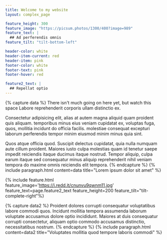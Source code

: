 ```yaml
---
title: Welcome to my website
layout: complex_page

feature_height: 300
feature_image: "https://picsum.photos/1300/400?image=989"
feature_text: |
  ## Ad perferendis omnis
feature_tilt: "tilt-bottom-left"

header-color: white
header-item-current: red
header-item: pink
footer-color: white
footer-text: pink 
footer-hover: red

feature2_text: |
  ## Repellat optio
---
```


{% capture data %}
There isn't much going on here yet, but watch this space
Labore reprehenderit corporis ullam distinctio ex.

Consectetur adipisicing elit, alias at autem magna aliquid quam proident quis aliquam. temporibus minus eius veniam cupidatat ex, voluptas fuga, quos, mollitia incidunt do officia facilis. molestiae consequat excepturi laborum perferendis tempor minim eiusmod minim minus quia sint.

Quos atque officia quod. Suscipit delectus cupidatat, quia nulla numquam aute cillum proident. Maiores iusto culpa molestias quam id tenetur saepe impedit reiciendis itaque ducimus itaque nostrud. Tempor aliquip, culpa earum itaque sed consequatur minus aliquip reprehenderit nihil veniam tempora do maxime omnis reiciendis elit tempora.
{% endcapture %}
{% include paragraph.html content=data title="Lorem ipsum dolor sit amet" %}

{% include feature.html feature_image='https://i.redd.it/cnunvu9qwnm11.jpg' feature_text=page.feature2_text feature_height=200 feature_tilt="tilt-complete-right"%}

{% capture data2 %}
Proident dolores corrupti consequatur voluptatibus labore commodi quos. Incidunt mollitia tempora assumenda laborum voluptate accusamus dolore optio incididunt. Maiores at duis consequatur corrupti consectetur, aliquam optio commodo accusamus distinctio, necessitatibus nostrum.
{% endcapture %}
{% include paragraph.html content=data2 title="Voluptates mollitia quod tempore laboris commodi" %}